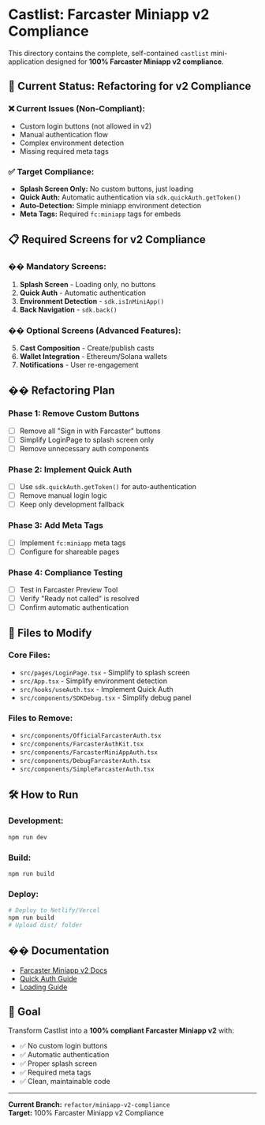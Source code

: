 # Castlist: Farcaster Miniapp v2 Compliance

This directory contains the complete, self-contained `castlist` mini-application designed for **100% Farcaster Miniapp v2 compliance**.

## 🎯 Current Status: Refactoring for v2 Compliance

### **❌ Current Issues (Non-Compliant):**
- Custom login buttons (not allowed in v2)
- Manual authentication flow
- Complex environment detection
- Missing required meta tags

### **✅ Target Compliance:**
- **Splash Screen Only:** No custom buttons, just loading
- **Quick Auth:** Automatic authentication via `sdk.quickAuth.getToken()`
- **Auto-Detection:** Simple miniapp environment detection
- **Meta Tags:** Required `fc:miniapp` tags for embeds

## 📋 Required Screens for v2 Compliance

### **�� Mandatory Screens:**
1. **Splash Screen** - Loading only, no buttons
2. **Quick Auth** - Automatic authentication
3. **Environment Detection** - `sdk.isInMiniApp()`
4. **Back Navigation** - `sdk.back()`

### **�� Optional Screens (Advanced Features):**
5. **Cast Composition** - Create/publish casts
6. **Wallet Integration** - Ethereum/Solana wallets
7. **Notifications** - User re-engagement

## �� Refactoring Plan

### **Phase 1: Remove Custom Buttons**
- [ ] Remove all "Sign in with Farcaster" buttons
- [ ] Simplify LoginPage to splash screen only
- [ ] Remove unnecessary auth components

### **Phase 2: Implement Quick Auth**
- [ ] Use `sdk.quickAuth.getToken()` for auto-authentication
- [ ] Remove manual login logic
- [ ] Keep only development fallback

### **Phase 3: Add Meta Tags**
- [ ] Implement `fc:miniapp` meta tags
- [ ] Configure for shareable pages

### **Phase 4: Compliance Testing**
- [ ] Test in Farcaster Preview Tool
- [ ] Verify "Ready not called" is resolved
- [ ] Confirm automatic authentication

## 📁 Files to Modify

### **Core Files:**
- `src/pages/LoginPage.tsx` - Simplify to splash screen
- `src/App.tsx` - Simplify environment detection
- `src/hooks/useAuth.tsx` - Implement Quick Auth
- `src/components/SDKDebug.tsx` - Simplify debug panel

### **Files to Remove:**
- `src/components/OfficialFarcasterAuth.tsx`
- `src/components/FarcasterAuthKit.tsx`
- `src/components/FarcasterMiniAppAuth.tsx`
- `src/components/DebugFarcasterAuth.tsx`
- `src/components/SimpleFarcasterAuth.tsx`

## 🛠️ How to Run

### **Development:**
```bash
npm run dev
```

### **Build:**
```bash
npm run build
```

### **Deploy:**
```bash
# Deploy to Netlify/Vercel
npm run build
# Upload dist/ folder
```

## �� Documentation

- [Farcaster Miniapp v2 Docs](https://miniapps.farcaster.xyz)
- [Quick Auth Guide](https://miniapps.farcaster.xyz/docs/sdk/quick-auth)
- [Loading Guide](https://miniapps.farcaster.xyz/docs/guides/loading)

## 🎯 Goal

Transform Castlist into a **100% compliant Farcaster Miniapp v2** with:
- ✅ No custom login buttons
- ✅ Automatic authentication
- ✅ Proper splash screen
- ✅ Required meta tags
- ✅ Clean, maintainable code

---

**Current Branch:** `refactor/miniapp-v2-compliance`  
**Target:** 100% Farcaster Miniapp v2 Compliance